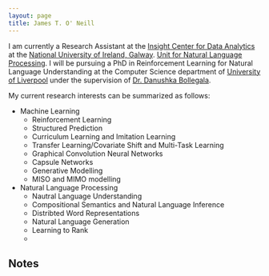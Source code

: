 ```yaml
---
layout: page
title: James T. O' Neill
---
```


I am currently a Research Assistant at the [Insight Center for Data Analytics](https://nuig.insight-centre.org) at the [National University of Ireland, Galway](http://www.nuigalway.ie/).
[Unit for Natural Language Processing](https://nuig.insight-centre.org/unlp/). I will be pursuing a PhD in Reinforcement Learning for Natural Language Understanding 
at the Computer Science department of [University of Liverpool](https://www.liverpool.ac.uk/computer-science/about/) under the supervision of [Dr. Danushka Bollegala](https://www.liverpool.ac.uk/computer-science/staff/danushka-bollegala/).

My current research interests can be summarized as follows:
- Machine Learning
  - Reinforcement Learning
  - Structured Prediction
  - Curriculum Learning and Imitation Learning
  - Transfer Learning/Covariate Shift and Multi-Task Learning
  - Graphical Convolution Neural Networks
  - Capsule Networks
  - Generative Modelling
  - MISO and MIMO modelling
- Natural Language Processing
  - Nautral Language Understanding
  - Compositional Semantics and Natural Language Inference
  - Distribted Word Representations
  - Natural Language Generation
  - Learning to Rank
  - 

## Notes

